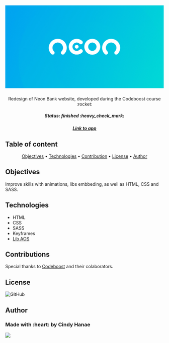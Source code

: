 <h1 align="center">
  <img src="thumb.jpg" width="600" />
 </h1>
 
<p align="center"> Redesign of Neon Bank website, developed during the Codeboost course :rocket:</p>
<h5 align="center"> Status: finished :heavy_check_mark:</h5>
<h5 align="center"><a target="_blank" href="https://projeto-neon.netlify.app/">Link to app</a></h5>

<h2>Table of content</h2>
<p align="center">
  <a href="#objectives">Objectives</a> • 
  <a href="#tech">Technologies</a> • 
  <a href="#contribution">Contribution</a> • 
  <a href="#license">License</a> • 
  <a href="#author">Author</a>
</p>

<h2 id="objectives">Objectives</h2>
<p>Improve skills with animations, libs embbeding, as well as HTML, CSS and SASS.</p>


<h2>Technologies</h2>
<ul>
  <li>HTML</li>
    <li>CSS</li>
    <li>SASS</li>
    <li>Keyframes</li>
  <li><a href="https://michalsnik.github.io/aos/">Lib AOS</a></li>
</ul>

<h2>Contributions</h2>
<p>Special thanks to <a href="https://codeboost.com.br/">Codeboost</a> and their colaborators.</p>

<h2>License</h2>
<img alt="GitHub" src="https://img.shields.io/github/license/cindyhanae/neon">

<h2>Author</h2>
<h3>Made with :heart: by Cindy Hanae</h3>
<a href="mailto:cindy.hanae1@gmail.com" target="_blank"><img src="https://img.shields.io/badge/Gmail-D14836?style=for-the-badge&logo=gmail&logoColor=white" height="20">

